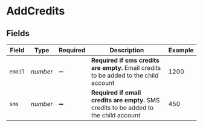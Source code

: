 # AddCredits


## Fields

| Field                                                                                  | Type                                                                                   | Required                                                                               | Description                                                                            | Example                                                                                |
| -------------------------------------------------------------------------------------- | -------------------------------------------------------------------------------------- | -------------------------------------------------------------------------------------- | -------------------------------------------------------------------------------------- | -------------------------------------------------------------------------------------- |
| `email`                                                                                | *number*                                                                               | :heavy_minus_sign:                                                                     | **Required if sms credits are empty.** Email credits to be added to the child account<br/> | 1200                                                                                   |
| `sms`                                                                                  | *number*                                                                               | :heavy_minus_sign:                                                                     | **Required if email credits are empty.** SMS credits to be added to the child account<br/> | 450                                                                                    |
